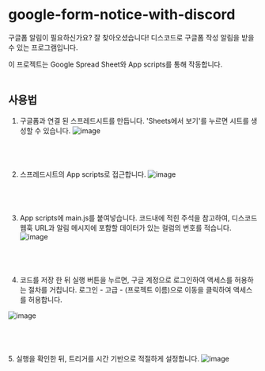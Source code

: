 # google-form-notice-with-discord

구글폼 알림이 필요하신가요? 잘 찾아오셨습니다!
디스코드로 구글폼 작성 알림을 받을 수 있는 프로그램입니다.

이 프로젝트는 Google Spread Sheet와 App scripts를 통해 작동합니다.
<br><br>
## 사용법
1. 구글폼과 연결 된 스프레드시트를 만듭니다. 'Sheets에서 보기'를 누르면 시트를 생성할 수 있습니다.
![image](https://user-images.githubusercontent.com/84006880/222891078-def2dedc-7849-4c85-ad21-a6dbb5a29fa6.png)
<br><br><br><br><br>
2. 스프레드시트의 App scripts로 접근합니다.
![image](https://user-images.githubusercontent.com/84006880/222891141-0e9cb6b7-1453-46da-8e21-a40dbdc1068f.png)
<br><br><br><br><br>
3. App scripts에 main.js를 붙여넣습니다. 코드내에 적힌 주석을 참고하여, 디스코드 웹훅 URL과 알림 메시지에 포함할 데이터가 있는 컬럼의 번호를 적습니다.
![image](https://user-images.githubusercontent.com/84006880/222891203-78dc3604-9a95-4804-a45a-6abc4c0f0fb0.png)
<br><br><br><br><br>
4. 코드를 저장 한 뒤 실행 버튼을 누르면, 구글 계정으로 로그인하여 액세스를 허용하는 절차를 거칩니다. 로그인 - 고급 - (프로젝트 이름)으로 이동을 클릭하여 액세스를 허용합니다.

![image](https://user-images.githubusercontent.com/84006880/222894413-94af85df-bbd2-4d06-a980-0e92dfd6fecc.png)
<br><br><br><br><br>
5. 실행을 확인한 뒤, 트리거를 시간 기반으로 적절하게 설정합니다.
![image](https://user-images.githubusercontent.com/84006880/222891251-c55a2724-c999-470f-b2de-4c852b723f55.png)
